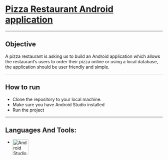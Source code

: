 # [Pizza Restaurant Android application](Pizza%20Restaurant%20Android%20Application.pdf)
---
## Objective
A pizza restaurant is asking us to build an Android application which allows the restaurant’s users 
to order their pizza online or using a local database, the application should be user friendly and 
simple.

---
 ## How to run

 - Clone the repository to your local machine.
 - Make sure you have Android Studio installed  
 - Run the project 

---
## Languages And Tools:

- <img align="left" alt="Android Studio" width="50px" src="https://uxwing.com/wp-content/themes/uxwing/download/brands-and-social-media/android-studio-icon.png" /> 

<br/>
